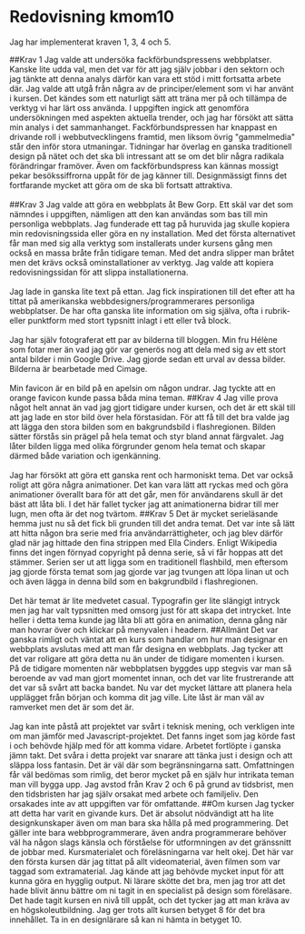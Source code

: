 ---
---
Redovisning kmom10
=========================
Jag har implementerat kraven 1, 3, 4 och 5.

##Krav 1
Jag valde att undersöka fackförbundspressens webbplatser. Kanske lite udda val, men det var för att jag själv jobbar i den sektorn och jag tänkte att denna analys därför kan vara ett stöd i mitt fortsatta arbete där. Jag valde att utgå från några av de principer/element som vi har använt i kursen. Det kändes som ett naturligt sätt att träna mer på och tillämpa de verktyg vi har lärt oss använda. I uppgiften ingick att genomföra undersökningen med aspekten aktuella trender, och jag har försökt att sätta min analys i det sammanhanget. Fackförbundspressen har knappast en drivande roll i webbutvecklingens framtid, men liksom övrig "gammelmedia" står den inför stora utmaningar. Tidningar har överlag en ganska traditionell design på nätet och det ska bli intressant att se om det blir några radikala förändringar framöver. Även om fackförbundspress kan kännas mossigt pekar besökssiffrorna uppåt för de jag känner till. Designmässigt finns det fortfarande mycket att göra om de ska bli fortsatt attraktiva.</br></br>
##Krav 3
Jag valde att göra en webbplats åt Bew Gorp. Ett skäl var det som nämndes i uppgiften, nämligen att den kan användas som bas till min personliga webbplats. Jag funderade ett tag på huruvida jag skulle kopiera min redovisningssida eller göra en ny installation. Med det första alternativet får man med sig alla verktyg som installerats under kursens gång men också en massa bråte från tidigare teman. Med det andra slipper man bråtet men det krävs också ominstallationer av verktyg. Jag valde att kopiera redovisningssidan för att slippa installationerna. </br></br>
Jag lade in ganska lite text på ettan. Jag fick inspirationen till det efter att ha tittat på amerikanska webbdesigners/programmerares personliga webbplatser. De har ofta ganska lite information om sig själva, ofta i rubrik- eller punktform med stort typsnitt inlagt i ett eller två block.</br></br>
Jag har själv fotograferat ett par av bilderna till bloggen. Min fru Hélène som fotar mer än vad jag gör var generös nog att dela med sig av ett stort antal bilder i min Google Drive. Jag gjorde sedan ett urval av dessa bilder. Bilderna är bearbetade med Cimage.</br></br>
Min favicon är en bild på en apelsin om någon undrar. Jag tyckte att en orange favicon kunde passa båda mina teman.
##Krav 4
Jag ville prova något helt annat än vad jag gjort tidigare under kursen, och det är ett skäl till att jag lade en stor bild över hela förstasidan. För att få till det bra valde jag att lägga den stora bilden som en bakgrundsbild i flashregionen. Bilden sätter förstås sin prägel på hela temat och styr bland annat färgvalet. Jag låter bilden ligga med olika förgrunder genom hela temat och skapar därmed både variation och igenkänning. </br></br>
Jag har försökt att göra ett ganska rent och harmoniskt tema. Det var också roligt att göra några animationer. Det kan vara lätt att ryckas med och göra animationer överallt bara för att det går, men för användarens skull är det bäst att låta bli. I det här fallet tycker jag att animationerna bidrar till mer lugn, men ofta är det nog tvärtom.
##Krav 5
Det är mycket serieläsande hemma just nu så det fick bli grunden till det andra temat. Det var inte så lätt att hitta någon bra serie med fria användarrättigheter, och jag blev därför glad när jag hittade den fina strippen med Ella Cinders. Enligt Wikipedia finns det ingen förnyad copyright på denna serie, så vi får hoppas att det stämmer. Serien ser ut att ligga som en traditionell flashbild, men eftersom jag gjorde första temat som jag gjorde var jag tvungen att löpa linan ut och och även lägga in denna bild som en bakgrundbild i flashregionen.</br></br>
Det här temat är lite medvetet casual. Typografin ger lite slängigt intryck men jag har valt typsnitten med omsorg just för att skapa det intrycket. Inte heller i detta tema kunde jag låta bli att göra en animation, denna gång när man hovrar över och klickar på menyvalen i headern.
##Allmänt
Det var ganska rimligt och väntat att en kurs som handlar om hur man designar en webbplats avslutas med att man får designa en webbplats. Jag tycker att det var roligare att göra detta nu än under de tidigare momenten i kursen. På de tidigare momenten när webbplatsen byggdes upp stegvis var man så beroende av vad man gjort momentet innan, och det var lite frustrerande att det var så svårt att backa bandet. Nu var det mycket lättare att planera hela upplägget från början och komma dit jag ville. Lite låst är man väl av ramverket men det är som det är.</br></br>
Jag kan inte påstå att projektet var svårt i teknisk mening, och verkligen inte om man jämför med Javascript-projektet. Det fanns inget som jag körde fast i och behövde hjälp med för att komma vidare. Arbetet fortlöpte i ganska jämn takt. Det svåra i detta projekt var snarare att tänka just i design och att släppa loss fantasin. Det är väl där som begränsningarna satt. Omfattningen får väl bedömas som rimlig, det beror mycket på en själv hur intrikata teman man vill bygga upp. Jag avstod från Krav 2 och 6 på grund av tidsbrist, men den tidsbristen har jag själv orsakat med arbete och familjeliv. Den orsakades inte av att uppgiften var för omfattande.
##Om kursen
Jag tycker att detta har varit en givande kurs. Det är absolut nödvändigt att ha lite designkunskaper även om man bara ska hålla på med programmering. Det gäller inte bara webbprogrammerare, även andra programmerare behöver väl ha någon slags känsla och förståelse för utformningen av det gränssnitt de jobbar med. Kursmaterialet och föreläsningarna var helt okej. Det här var den första kursen där jag tittat på allt videomaterial, även filmen som var taggad som extramaterial. Jag kände att jag behövde mycket input för att kunna göra en hygglig output. Ni lärare skötte det bra, men jag tror att det hade blivit ännu bättre om ni tagit in en specialist på design som föreläsare. Det hade tagit kursen en nivå till uppåt, och det tycker jag att man kräva av en högskoleutbildning. Jag ger trots allt kursen betyget 8 för det bra innehållet. Ta in en designlärare så kan ni hämta in betyget 10.
